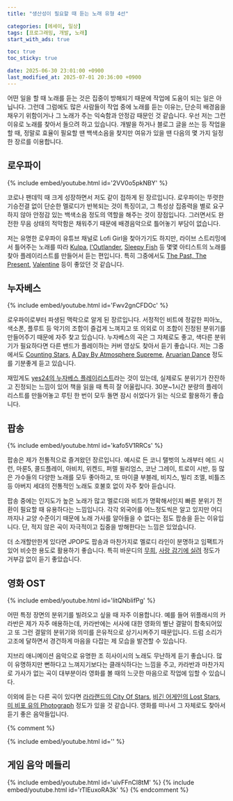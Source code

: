 ```yaml
---
title: "생산성이 필요할 때 듣는 노래 유형 4선"

categories: [에세이, 일상]
tags: [프로그래밍, 개발, 노래]
start_with_ads: true

toc: true
toc_sticky: true

date: 2025-06-30 23:01:00 +0900
last_modified_at: 2025-07-01 20:36:00 +0900
---
```


어떤 일을 할 때 노래를 듣는 것은 집중이 방해되기 때문에 작업에 도움이 되는 일은 아닙니다. 그런데 그럼에도 많은 사람들이 작업 중에 노래를 듣는 이유는, 단순히 배경음을 채우기 위함이거나 그 노래가 주는 익숙함과 안정감 때문인 것 같습니다. 우선 저는 그런 이유로 노래를 찾아서 들으려 하고 있습니다. 개발을 하거나 블로그 글을 쓰는 등 작업을 할 때, 정말로 효율이 필요할 땐 백색소음을 찾지만 여유가 있을 땐 다음의 몇 가지 일정한 장르를 이용합니다.

## **로우파이**

{% include embed/youtube.html id='2VV0o5pkNBY' %}

코로나 팬데믹 때 크게 성장하면서 저도 같이 접하게 된 장르입니다. 로우파이는 뚜렷한 기승전결 없이 단순한 멜로디가 반복되는 것이 특징이고, 그 특성상 집중력을 별로 요구하지 않아 안정감 있는 백색소음 정도의 역할을 해주는 것이 장점입니다. 그러면서도 완전한 무음 상태의 적막함은 채워주기 때문에 배경음악으로 틀어놓기 부담이 없습니다.

저는 유명한 로우파이 유튜브 채널로 Lofi Girl을 찾아가기도 하지만, 라이브 스트리밍에서 틀어주는 노래를 따라 [Kulpa](https://www.youtube.com/@Kupla/featured), [l'Outlander](https://www.youtube.com/@loutlander/featured), [Sleepy Fish](https://www.youtube.com/channel/UCNR1Pzl2T9biZWAbOXZPUwQ) 등 몇몇 아티스트의 노래를 찾아 플레이리스트를 만들어서 듣는 편입니다. 특히 그중에서도 [The Past, The Present](https://www.youtube.com/watch?v=wTKYPDjirxo), [Valentine](https://www.youtube.com/watch?v=wjCM71c0-Ok) 등이 좋았던 것 같습니다.

## **누자베스**

{% include embed/youtube.html id='Fwv2gnCFDOc' %}

로우파이로부터 파생된 맥락으로 알게 된 장르입니다. 서정적인 비트에 정갈한 피아노, 색소폰, 플루트 등 악기의 조합이 즐겁게 느껴지고 또 의외로 이 조합이 진정된 분위기를 만들어주기 때문에 자주 찾고 있습니다. 누자베스의 곡은 그 자체로도 좋고, 색다른 분위기가 필요하다면 다른 밴드가 플레이하는 커버 영상도 찾아서 듣기 좋습니다. 저는 그중에서도 [Counting Stars](https://www.youtube.com/watch?v=IXa0kLOKfwQ), [A Day By Atmosphere Supreme](https://www.youtube.com/watch?v=mnyUhXsWiX8), [Aruarian Dance](https://www.youtube.com/watch?v=qYcoJpqCha4) 정도를 기분좋게 듣고 있습니다.

재밌게도 [yes24의 누자베스 플레이리스트](https://www.youtube.com/watch?v=9CSjtzOueFo)라는 것이 있는데, 실제로도 분위기가 잔잔하고 진정되는 느낌이 있어 책을 읽을 때 특히 잘 어울립니다. 30분~1시간 분량의 플레이리스트를 만들어놓고 루틴 한 번이 모두 돌면 잠시 쉬었다가 읽는 식으로 활용하기 좋습니다.

## **팝송**

{% include embed/youtube.html id='kafo5V1RRCs' %}

팝송은 제가 전통적으로 즐겨왔던 장르입니다. 예시로 든 코니 탤벗의 노래부터 에드 시런, 마룬5, 콜드플레이, 아비치, 위켄드, 퍼렐 윌리엄스, 코난 그레이, 트로이 시반, 등 많은 가수들의 다양한 노래를 모두 좋아하고, 또 마이클 부블레, 비지스, 빌리 조엘, 비틀즈 등 아버지 세대의 전통적인 노래도 호불호 없이 자주 찾아 듣습니다.

팝송 중에는 인지도가 높은 노래가 많고 멜로디와 비트가 명확해서인지 빠른 분위기 전환이 필요할 때 유용하다는 느낌입니다. 각각 외국어를 어느정도씩은 알고 있지만 어디까지나 교양 수준이기 때문에 노래 가사를 알아들을 수 없다는 점도 팝송을 듣는 이유입니다. 단, 적지 않은 곡이 자극적이고 집중을 방해한다는 느낌은 있었습니다.

더 소개할만한게 있다면 JPOP도 팝송과 마찬가지로 멜로디 라인이 분명하고 임팩트가 있어 비슷한 용도로 활용하기 좋습니다. 특히 바운디의 [무희](https://www.youtube.com/watch?v=7HgJIAUtICU), [사랑 감기에 실려](https://www.youtube.com/watch?v=7HgJIAUtICU) 정도가 거부감 없이 듣기 좋았습니다.

## **영화 OST**

{% include embed/youtube.html id='litQNblifPg' %}

어떤 특정 장면의 분위기를 빌려오고 싶을 때 자주 이용합니다. 예를 들어 위플래시의 카라반은 제가 자주 애용하는데, 카라반에는 서사에 대한 영화의 별난 결말이 함축되어있고 또 그런 결말의 분위기와 의미를 은유적으로 상기시켜주기 때문입니다. 드럼 소리가 고조에 달하면서 경건하게 마음을 다잡는 제 모습을 발견할 수 있습니다.

지브리 애니메이션 음악으로 유명한 조 히사이시의 노래도 무난하게 듣기 좋습니다. 많이 유명하지만 뻔하다고 느껴지기보다는 클래식하다는 느낌을 주고, 카라반과 마찬가지로 가사가 없는 곡이 대부분이라 영화를 볼 때의 느긋한 마음으로 작업에 임할 수 있습니다.

이외에 듣는 다른 곡이 있다면 [라라랜드의 City Of Stars](https://www.youtube.com/watch?v=q9TQFZJ2biM), [비긴 어게인의 Lost Stars](https://www.youtube.com/watch?v=cL4uhaQ58Rk), [미 비포 유의 Photograph](https://www.youtube.com/watch?v=nSDgHBxUbVQ) 정도가 있을 것 같습니다. 영화를 떠나서 그 자체로도 찾아서 듣기 좋은 음악들입니다.

{% comment %}

{% include embed/youtube.html id='' %}

## **게임 음악 메들리**

{% include embed/youtube.html id='uivFFnCI8tM' %}
{% include embed/youtube.html id='rTlEuxoRA3k' %}
{% endcomment %}